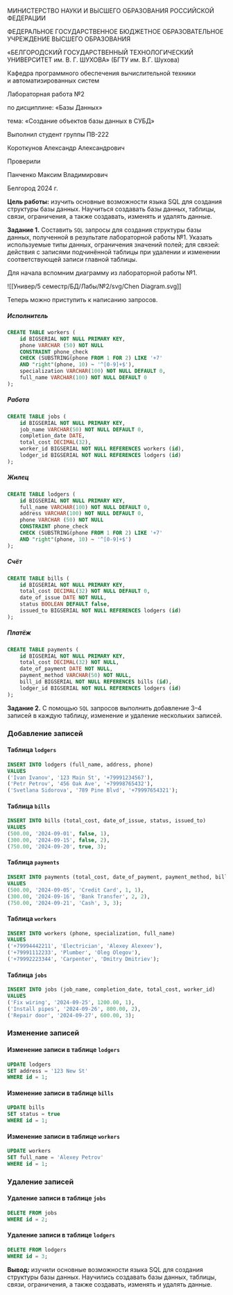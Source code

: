 <div class="title">
	<div class="header">
		<p>МИНИСТЕРСТВО НАУКИ И ВЫСШЕГО ОБРАЗОВАНИЯ РОССИЙСКОЙ ФЕДЕРАЦИИ</p>
		<p>ФЕДЕРАЛЬНОЕ ГОСУДАРСТВЕННОЕ БЮДЖЕТНОЕ ОБРАЗОВАТЕЛЬНОЕ УЧРЕЖДЕНИЕ ВЫСШЕГО ОБРАЗОВАНИЯ</p>
		<p class="header__university-name">«БЕЛГОРОДСКИЙ ГОСУДАРСТВЕННЫЙ ТЕХНОЛОГИЧЕСКИЙ УНИВЕРСИТЕТ им. В. Г. ШУХОВА» (БГТУ им. В.Г. Шухова)</p>
		<p>Кафедра программного обеспечения вычислительной техники и автоматизированных систем<p>
	</div>
	<div class="main">
		<p class="main__title">Лабораторная работа №2</p>
		<p class="main__subject">по дисциплине: «Базы Данных»</p>
		<p class="main__topic">тема: «Создание объектов базы данных в СУБД»</p>
	</div>
	<div class="footer">
		<div class="footer__student-info">
			<p class="footer__student-info__title">Выполнил студент группы ПВ-222</p>
			<p class="footer__student-info__item">Короткунов Александр Александрович</p>
		</div>
		<div class="footer__teachers-info">
			<p class="footer__teachers-info__title">Проверили</p>
			<p class="footer_teachers-info__item">Панченко Максим Владимирович</p>
		</div>
	</div>
	<div class="date">
		<p>Белгород 2024 г.</p>
	</div>
</div>

**Цель работы:** изучить основные возможности языка SQL для создания
структуры базы данных. Научиться создавать базы данных, таблицы, связи,
ограничения, а также создавать, изменять и удалять данные.

**Задание 1.** Составить `SQL` запросы для создания структуры базы данных, полученной в результате лабораторной работы №1. Указать используемые типы данных, ограничения значений полей; для связей: действия с записями подчинённой таблицы при удалении и изменении соответствующей записи главной таблицы.

Для начала вспомним диаграмму из лабораторной работы №1.

![[Универ/5 семестр/БД/Лабы/№2/svg/Chen Diagram.svg]]

Теперь можно приступить к написанию запросов. 
##### Исполнитель

```sql
CREATE TABLE workers (
	id BIGSERIAL NOT NULL PRIMARY KEY,
	phone VARCHAR (50) NOT NULL
	CONSTRAINT phone_check
	CHECK (SUBSTRING(phone FROM 1 FOR 2) LIKE '+7'
	AND "right"(phone, 10) ~ '^[0-9]+$'),
	specialization VARCHAR(100) NOT NULL DEFAULT 0,
	full_name VARCHAR(100) NOT NULL DEFAULT 0
);
```
##### Работа

```sql
CREATE TABLE jobs (
	id BIGSERIAL NOT NULL PRIMARY KEY,
	job_name VARCHAR(50) NOT NULL DEFAULT 0,
	completion_date DATE,
	total_cost DECIMAL(32),
	worker_id BIGSERIAL NOT NULL REFERENCES workers (id),
	lodger_id BIGSERIAL NOT NULL REFERENCES lodgers (id)
);
```
##### Жилец

```sql
CREATE TABLE lodgers (
	id BIGSERIAL NOT NULL PRIMARY KEY, 
	full_name VARCHAR(100) NOT NULL DEFAULT 0, 
	address VARCHAR(100) NOT NULL DEFAULT 0, 
	phone VARCHAR (50) NOT NULL
	CONSTRAINT phone_check
	CHECK (SUBSTRING(phone FROM 1 FOR 2) LIKE '+7'
	AND "right"(phone, 10) ~ '^[0-9]+$')
);
```
##### Счёт

```sql
CREATE TABLE bills (
	id BIGSERIAL NOT NULL PRIMARY KEY, 
	total_cost DECIMAL(32) NOT NULL DEFAULT 0,
	date_of_issue DATE NOT NULL, 
	status BOOLEAN DEFAULT false,
	issued_to BIGSERIAL NOT NULL REFERENCES lodgers (id)
);
```
##### Платёж

```sql
CREATE TABLE payments (
	id BIGSERIAL NOT NULL PRIMARY KEY,
	total_cost DECIMAL(32) NOT NULL, 
	date_of_payment DATE NOT NULL, 
	payment_method VARCHAR(50) NOT NULL,
	bill_id BIGSERIAL NOT NULL REFERENCES bills (id), 
	lodger_id BIGSERIAL NOT NULL REFERENCES lodgers (id)
);
```

**Задание 2.** С помощью `SQL` запросов выполнить добавление 3–4 записей в каждую таблицу, изменение и удаление нескольких записей.
### Добавление записей

#### Таблица `lodgers`

```sql
INSERT INTO lodgers (full_name, address, phone) 
VALUES 
('Ivan Ivanov', '123 Main St', '+79991234567'),
('Petr Petrov', '456 Oak Ave', '+79998765432'),
('Svetlana Sidorova', '789 Pine Blvd', '+79997654321');
```

#### Таблица `bills`

```sql
INSERT INTO bills (total_cost, date_of_issue, status, issued_to) 
VALUES 
(500.00, '2024-09-01', false, 1),
(300.00, '2024-09-15', false, 2),
(750.00, '2024-09-20', true, 3);
```

#### Таблица `payments`

```sql
INSERT INTO payments (total_cost, date_of_payment, payment_method, bill_id, lodger_id) 
VALUES 
(500.00, '2024-09-05', 'Credit Card', 1, 1),
(300.00, '2024-09-16', 'Bank Transfer', 2, 2),
(750.00, '2024-09-21', 'Cash', 3, 3);
```

#### Таблица `workers`

```sql
INSERT INTO workers (phone, specialization, full_name) 
VALUES 
('+79994442211', 'Electrician', 'Alexey Alexeev'),
('+79991112233', 'Plumber', 'Oleg Olegov'),
('+79992223344', 'Carpenter', 'Dmitry Dmitriev');
```

#### Таблица `jobs`
```sql
INSERT INTO jobs (job_name, completion_date, total_cost, worker_id) 
VALUES 
('Fix wiring', '2024-09-25', 1200.00, 1),
('Install pipes', '2024-09-26', 800.00, 2),
('Repair door', '2024-09-27', 600.00, 3);
```

### Изменение записей

#### Изменение записи в таблице `lodgers`

```sql
UPDATE lodgers 
SET address = '123 New St' 
WHERE id = 1;
```

#### Изменение записи в таблице `bills`

```sql
UPDATE bills 
SET status = true 
WHERE id = 1;
```

#### Изменение записи в таблице `workers`

```sql
UPDATE workers 
SET full_name = 'Alexey Petrov' 
WHERE id = 1;
```

### Удаление записей

#### Удаление записи в таблице `jobs`

```sql
DELETE FROM jobs 
WHERE id = 2;
```

#### Удаление записи в таблице `lodgers`

```sql
DELETE FROM lodgers 
WHERE id = 3;
```

**Вывод:** изучили основные возможности языка SQL для создания
структуры базы данных. Научились создавать базы данных, таблицы, связи,
ограничения, а также создавать, изменять и удалять данные.
